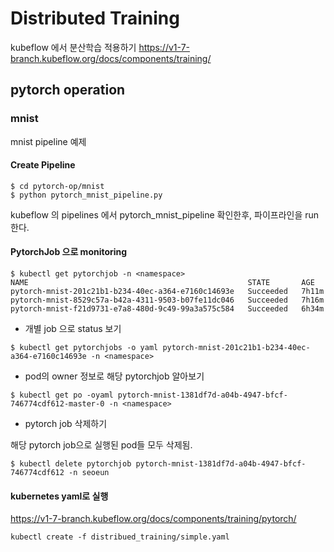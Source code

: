 # Distributed Training

kubeflow 에서 분산학습 적용하기
https://v1-7-branch.kubeflow.org/docs/components/training/

## pytorch operation

### mnist
mnist pipeline 예제

#### Create Pipeline

```
$ cd pytorch-op/mnist
$ python pytorch_mnist_pipeline.py
```
kubeflow 의 pipelines 에서 pytorch_mnist_pipeline 확인한후, 파이프라인을  run 한다.

#### PytorchJob 으로 monitoring

```
$ kubectl get pytorchjob -n <namespace>
NAME                                                 STATE       AGE
pytorch-mnist-201c21b1-b234-40ec-a364-e7160c14693e   Succeeded   7h11m
pytorch-mnist-8529c57a-b42a-4311-9503-b07fe11dc046   Succeeded   7h16m
pytorch-mnist-f21d9731-e7a8-480d-9c49-99a3a575c584   Succeeded   6h34m
```

* 개별 job 으로 status 보기
```
$ kubectl get pytorchjobs -o yaml pytorch-mnist-201c21b1-b234-40ec-a364-e7160c14693e -n <namespace>

```

* pod의 owner 정보로 해당 pytorchjob 알아보기
```
$ kubectl get po -oyaml pytorch-mnist-1381df7d-a04b-4947-bfcf-746774cdf612-master-0 -n <namespace>
```

* pytorch job 삭제하기

해당 pytorch job으로 실행된 pod들 모두 삭제됨.
```
$ kubectl delete pytorchjob pytorch-mnist-1381df7d-a04b-4947-bfcf-746774cdf612 -n seoeun
```

#### kubernetes yaml로 실행
https://v1-7-branch.kubeflow.org/docs/components/training/pytorch/

```
kubectl create -f distribued_training/simple.yaml
```

